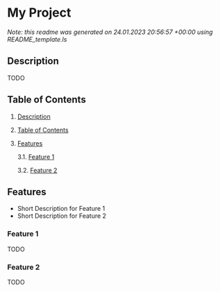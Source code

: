 # My Project
*Note: this readme was generated on 24.01.2023 20:56:57 +00:00 using README_template.ls*

## Description <a name="a81ad0c4-f7ec-4dd0-9f80-084a64dbe46f"></a>

TODO
## Table of Contents <a name="7925ca55-cfc9-4c47-9063-6caf3f56e3ee"></a>

1. [Description](#a81ad0c4-f7ec-4dd0-9f80-084a64dbe46f)

2. [Table of Contents](#7925ca55-cfc9-4c47-9063-6caf3f56e3ee)

3. [Features](#86ead423-2517-4eb7-916d-4ce37b6e5fb6)

	3.1. [Feature 1](#2e475eeb-90c3-467a-894b-eb0aa76b9252)

	3.2. [Feature 2](#c6c8f5d4-4a7f-4e0e-83ce-5cb5f277d513)

## Features <a name="86ead423-2517-4eb7-916d-4ce37b6e5fb6"></a>

* Short Description for Feature 1
* Short Description for Feature 2
### Feature 1 <a name="2e475eeb-90c3-467a-894b-eb0aa76b9252"></a>

TODO
### Feature 2 <a name="c6c8f5d4-4a7f-4e0e-83ce-5cb5f277d513"></a>

TODO
